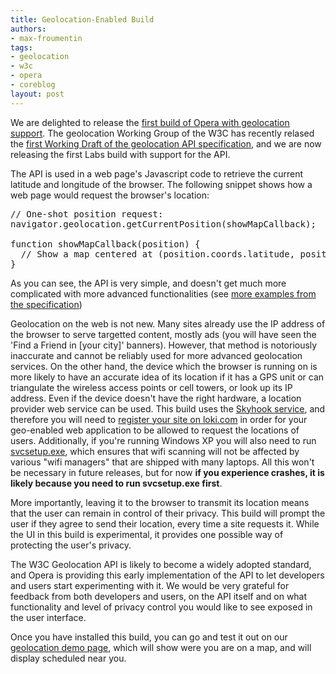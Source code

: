 ```yaml
---
title: Geolocation-Enabled Build
authors:
- max-froumentin
tags:
- geolocation
- w3c
- opera
- coreblog
layout: post
---
```

<p>We are delighted to release the <a href="http://snapshot.opera.com/windows/opera_wingogi_geo.zip">first build of Opera with geolocation support</a>.  The geolocation Working Group of the W3C has recently relased the <a href="http://www.w3.org/TR/2008/WD-geolocation-API-20081222/">first Working Draft of the geolocation API specification</a>, and we are now releasing the first Labs build with support for the API.</p>

<p>The API is used in a web page&#39;s Javascript code to retrieve the current latitude and longitude of the browser. The following snippet shows how a web page would request the browser&#39;s location:</p>

<pre>// One-shot position request:
navigator.geolocation.getCurrentPosition(showMapCallback);

function showMapCallback(position) {
  // Show a map centered at (position.coords.latitude, position.coords.longitude).
}</pre>

<p>As you can see, the API is very simple, and doesn&#39;t get much more complicated with more advanced functionalities (see <a href="http://www.w3.org/TR/2008/WD-geolocation-API-20081222/#introduction">more examples from the specification</a>)</p>

<p>Geolocation on the web is not new. Many sites already use the IP address of the browser to serve targetted content, mostly ads (you will have seen the &#39;Find a Friend in [your city]&#39; banners). However, that method is notoriously inaccurate and cannot be reliably used for more advanced geolocation services. On the other hand, the device which the browser is running on is more likely to have an accurate idea of its location if it has a GPS unit or can triangulate the wireless access points or cell towers, or look up its IP address. Even if the device doesn&#39;t have the right hardware, a location provider web service can be used. This build uses the <a href="http://www.skyhookwireless.com/developers/sdk.php">Skyhook service</a>, and therefore you will need to <a href="http://loki.com/">register your site on loki.com</a> in order for your geo-enabled web application to be allowed to request the locations of users. Additionally, if you&#39;re running Windows XP you will also need to run <a href="http://snapshot.opera.com/windows/svcsetup.exe">svcsetup.exe</a>, which ensures that wifi scanning will not be affected by various &quot;wifi managers&quot; that are shipped with many laptops. All this won&#39;t be necessary in future releases, but for now <b>if you experience crashes, it is likely because you need to run svcsetup.exe first</b>.</p>

<p>More importantly, leaving it to the browser to transmit its location means that the user can remain in control of their privacy. This build will prompt the user if they agree to send their location, every time a site requests it. While the UI in this build is experimental, it provides one possible way of protecting the user&#39;s privacy.</p>

<p>The W3C Geolocation API is likely to become a widely adopted standard, and Opera is providing this early implementation of the API to let developers and users start experimenting with it. We would be very grateful for feedback from both developers and users, on the API itself and on what functionality and level of privacy control you would like to see exposed in the user interface.</p>

<p>Once you have installed this build, you can go and test it out on our <a href="http://people.opera.com/~maxfro/demos/geo/">geolocation demo page</a>,  which will show were you are on a map, and will display scheduled near you.</p>
